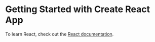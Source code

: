 # Getting Started with Create React App

To learn React, check out the [React documentation](https://reactjs.org/).
